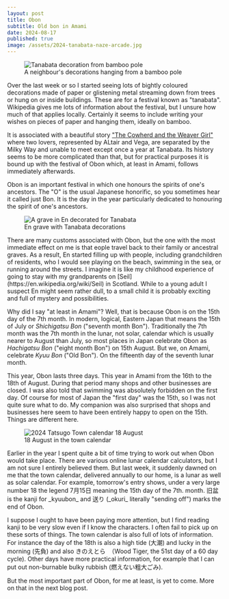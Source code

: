 ```yaml
---
layout: post
title: Obon
subtitle: Old bon in Amami
date: 2024-08-17
published: true
image: /assets/2024-tanabata-naze-arcade.jpg
---
```


<figure>
  <img src="{{'/assets/2024-tanabata-en-1024.jpg' | relative_url }}" alt="Tanabata decoration from bamboo pole">
  <figcaption>A neighbour's decorations hanging from a bamboo pole</figcaption>
</figure>

Over the last week or so I started seeing lots of bightly coloured decorations made of paper or glistening metal streaming down from trees or hung on or inside buildings. These are for a festival known as "tanabata". Wikipedia gives me lots of information about the festival, but I unsure how much of that applies locally. Certainly it seems to include writing your wishes on pieces of paper and hanging them, ideally on bamboo.

It is associated with a beautiful story ["The Cowherd and the Weaver Girl"](https://en.wikipedia.org/wiki/The_Cowherd_and_the_Weaver_Girl) where two lovers, represented by ALtair and Vega, are separated by the Milky Way and unable to meet except once a year at Tanabata. Its history seems to be more complicated than that, but for practical purposes it is bound up with the festival of Obon which, at least in Amami, follows immediately afterwards.

Obon is an important festival in which one honours the spirits of one's ancestors. The "O" is the usual Japanese honorific, so you sometimes hear it called just Bon. It is the day in the year particularly dedicated to honouring the spirit of one's ancestors. 

<figure>
  <img src="{{'/assets/2024-tanabata-en-grave.jpg' | relative_url }}" alt="A grave in En decorated for Tanabata">
  <figcaption>En grave with Tanabata decorations</figcaption>
</figure>
There are many customs associated with Obon, but the one with the most immediate effect on me is that eople travel back to their family or ancestral graves. As a result, En started filling up with people, including grandchildren of residents, who I would see playing on the beach, swimming in the sea, or running around the streets. I imagine it is like my childhood experience of going to stay with my grandparents on [Seil](https://en.wikipedia.org/wiki/Seil) in Scotland. While to a young adult I suspect En might seem rather dull, to a small child it is probably exciting and full of mystery and possibilities.

Why did I say "at least in Amami"? Well, that is because Obon is on the 15th day of the 7th month. In modern, logical, Eastern Japan that means the 15th of July or _Shichigatsu Bon_ ("seventh month Bon"). Traditionally the 7th month was the 7th month in the lunar, not solar, calendar which is usually nearer to August than July, so most places in Japan celebrate Obon as _Hachigatsu Bon_ ("eight month Bon") on 15th August. But we, on Amami, celebrate _Kyuu Bon_ ("Old Bon"). On the fifteenth day of the seventh lunar month. 

This year, Obon lasts three days. This year in Amami from the 16th to the 18th of August. During that period many shops and other businesses are closed. I was also told that swimming was absolutely forbidden on the first day. Of course for most of Japan the "first day" was the 15th, so I was not quite sure what to do. My companion was also surprised that shops and businesses here seem to have been entirely happy to open on the 15th. Things are different here.

<figure>
  <img src="{{'/assets/2024-tatsugo-calendar-bon.jpg' | relative_url }}" alt="2024 Tatsugo Town calendar 18 August">
  <figcaption>18 August in the town calendar</figcaption>
</figure>
Earlier in the year I spent quite a bit of time trying to work out when Obon would take place. There are various online lunar calendar calculators, but I am not sure I entirely believed them. But last week, it suddenly dawned on me that the town calendar, delivered annually to our home, is a lunar as well as solar calendar. For example, tomorrow's entry shows, under a very large number 18 the legend 7月15日 meaning the 15th day of the 7th. month. 旧盆 is the kanji for _kyuubon_ and 送り (_okuri_ literally "sending off") marks the end of Obon. 

I suppose I ought to have been paying more attention, but I find reading kanji to be very slow even if I know the characters. I often fail to pick up on these sorts of things. The town calendar is also full of lots of information. For instance the day of the 18th is also a high tide (大潮) and lucky in the morning (先負) and also きのえとら　（Wood Tiger, the 51st day of a 60 day cycle). Other days have more practical information, for example that I can put out non-burnable bulky rubbish (燃えない粗大ごみ).

But the most important part of Obon, for me at least, is yet to come. More on that in the next blog post.
